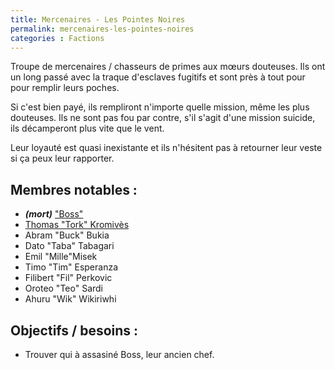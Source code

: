 ```yaml
---
title: Mercenaires - Les Pointes Noires
permalink: mercenaires-les-pointes-noires
categories : Factions
---
```


Troupe de mercenaires / chasseurs de primes aux mœurs douteuses. Ils ont un long passé avec la traque d'esclaves fugitifs et sont près à tout pour pour remplir leurs poches.

Si c'est bien payé, ils rempliront n'importe quelle mission, même les plus douteuses. Ils ne sont pas fou par contre, s'il s'agit d'une mission suicide, ils décamperont plus vite que le vent.

Leur loyauté est quasi inexistante et ils n'hésitent pas à retourner leur veste si ça peux leur rapporter.

## Membres notables :

- ***(mort)*** ["Boss"](/npc/boss)
- [Thomas "Tork" Kromivès](/npc/thomas-tork-kromives)
- Abram "Buck" Bukia
- Dato "Taba" Tabagari
- Emil "Mille"Misek
- Timo "Tim" Esperanza
- Filibert "Fil" Perkovic
- Oroteo "Teo" Sardi
- Ahuru "Wik" Wikiriwhi

## Objectifs / besoins :
- Trouver qui à assasiné Boss, leur ancien chef.
